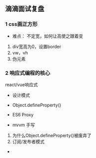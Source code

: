 ## 滴滴面试复盘

### 1 css画正方形
 - 难点： 不定宽，如何让高使之跟着变
 1. div宽高为0，设置border
 2. vw，vh
 3. 伪元素

### 2 响应式编程的核心
 react/vue响应式
 
 - 设计模式
 - Object.defineProperty()
 - ES6 Proxy
 
 - mvvm 手写
  1. 为什么Object.defineProperty()被废弃了
  2. 订阅/发布者模式

 - 